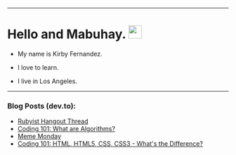 
<img src="https://komarev.com/ghpvc/?username=kirbygit&style=flat-square&color=blue" alt=""/>

---
<h1>
  Hello and Mabuhay.
  <img src="https://media.giphy.com/media/hvRJCLFzcasrR4ia7z/giphy.gif" width="30px"/>
</h1>

- My name is Kirby Fernandez.

- I love to learn.

- I live in Los Angeles.

---

### Blog Posts (dev.to):
<!-- BLOG-POST-LIST:START -->
- [Rubyist Hangout Thread](https://dev.to/ben/rubyist-hangout-thread-jee)
- [Coding 101: What are Algorithms?](https://dev.to/codenewbieteam/coding-101-what-are-algorithms-2fm1)
- [Meme Monday](https://dev.to/ben/meme-monday-53cl)
- [Coding 101: HTML, HTML5, CSS, CSS3 - What&#39;s the Difference?](https://dev.to/codenewbieteam/coding-101-html-html5-css-css3-whats-the-difference-2p67)
<!-- BLOG-POST-LIST:END -->
